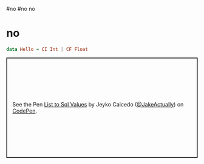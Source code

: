 #no
#no no

# no

```haskell
data Hello = CI Int | CF Float
```

<p class="codepen" data-height="265" data-theme-id="0" data-default-tab="js,result" data-user="JakeActually" data-slug-hash="vbWKKO" style="height: 265px; box-sizing: border-box; display: flex; align-items: center; justify-content: center; border: 2px solid; margin: 1em 0; padding: 1em;" data-pen-title="List to Sql Values">
  <span>See the Pen <a href="https://codepen.io/JakeActually/pen/vbWKKO/">
  List to Sql Values</a> by Jeyko Caicedo (<a href="https://codepen.io/JakeActually">@JakeActually</a>)
  on <a href="https://codepen.io">CodePen</a>.</span>
</p>
<script async src="https://static.codepen.io/assets/embed/ei.js"></script>
